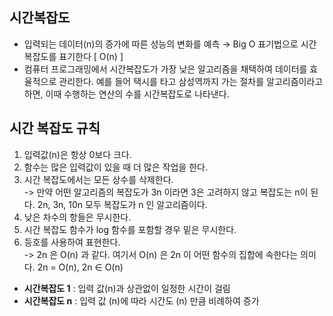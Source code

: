 ## **시간복잡도**

- 입력되는 데이터(n)의 증가에 따른 성능의 변화를 예측 
→ Big O 표기법으로 시간복잡도를 표기한다 [ O(n) ]
- 컴퓨터 프로그래밍에서 시간복잡도가 가장 낮은 알고리즘을 채택하여 데이터를 효율적으로 관리한다. 예를 들어 택시를 타고 삼성역까지 가는 절차를 알고리즘이라고 하면, 이때 수행하는 연산의 수를 시간복잡도로 나타낸다.

## **시간 복잡도 규칙**

1. 입력값(n)은 항상 0보다 크다.
2. 함수는 많은 입력값이 있을 때 더 많은 작업을 한다.
3. 시간 복잡도에서는 모든 상수를 삭제한다.<br/>
-> 만약 어떤 알고리즘의 복잡도가 3n 이라면 3은 고려하지 않고 복잡도는 n이 된다. 2n, 3n, 10n 모두 복잡도가 n 인 알고리즘이다.
4. 낮은 차수의 항들은 무시한다.
5. 시간 복잡도 함수가 log 함수를 포함할 경우 밑은 무시한다.
6. 등호를 사용하여 표현한다. <br/>
-> 2n 은 O(n) 과 같다. 여기서 O(n) 은 2n 이 어떤 함수의 집합에 속한다는 의미다. 2n = O(n), 2n ∈ O(n)

- **시간복잡도 1** : 입력 값(n)과 상관없이 일정한 시간이 걸림
- **시간복잡도 n** : 입력 값 (n)에 따라 시간도 (n) 만큼 비례하여 증가
